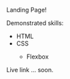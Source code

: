 Landing Page!

Demonstrated skills:
<ul>
    <li>HTML</li>
    <li>CSS</li>
        <ul>
            <li>Flexbox</li>
        </ul>
</ul>
Live link ... soon.